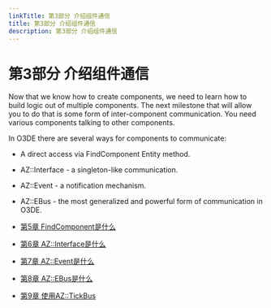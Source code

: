 ```yaml
---
linkTitle: 第3部分 介绍组件通信
title: 第3部分 介绍组件通信
description: 第3部分 介绍组件通信
---
```

# 第3部分 介绍组件通信

Now that we know how to create components, we need to learn how to build logic out of multiple components. The next milestone that will allow you to do that is some form of inter-component communication. You need various components talking to other components.

In O3DE there are several ways for components to communicate:
* A direct access via FindComponent Entity method.
* AZ::Interface - a singleton-like communication.
* AZ::Event - a notification mechanism.
* AZ::EBus - the most generalized and powerful form of communication in O3DE.

* [第5章 FindComponent是什么](./ch_5.md)
* [第6章 AZ::Interface是什么](./ch_6.md) 
* [第7章 AZ::Event是什么](./ch_7.md)
* [第8章 AZ::EBus是什么](./ch_8.md)
* [第9章 使用AZ::TickBus](./ch_9.md)

